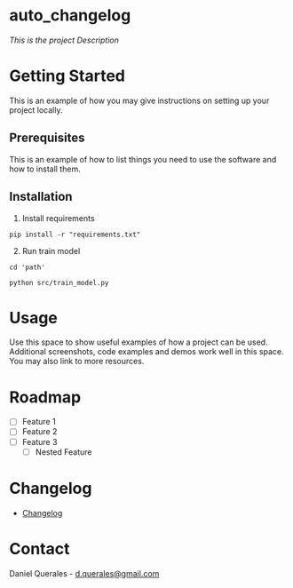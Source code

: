 # auto_changelog

*This is the project Description*

# Getting Started

This is an example of how you may give instructions on setting up your project locally.

## Prerequisites

This is an example of how to list things you need to use the software and how to install them.

## Installation

1. Install requirements  
   
```
pip install -r "requirements.txt"
```
2. Run train model
```
cd 'path'
```
```
python src/train_model.py
```

# Usage

Use this space to show useful examples of how a project can be used. Additional screenshots, code examples and demos work well in this space. You may also link to more resources.

# Roadmap

- [ ] Feature 1
- [ ] Feature 2
- [ ] Feature 3
    - [ ] Nested Feature

# Changelog

- [Changelog](CHANGELOG.md)

# Contact

Daniel Querales - d.querales@gmail.com

